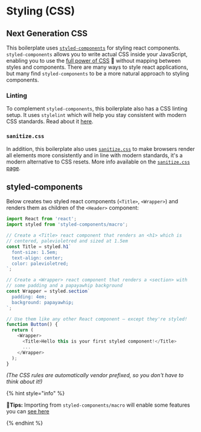 # Styling (CSS)

## Next Generation CSS

This boilerplate uses [`styled-components`](https://github.com/styled-components/styled-components) for styling react components. `styled-components` allows you to write actual CSS inside your JavaScript,
enabling you to use the [full power of CSS](https://github.com/styled-components/styled-components/blob/master/docs/css-we-support.md) :muscle:
without mapping between styles and components.
There are many ways to style react applications, but many find `styled-components`
to be a more natural approach to styling components.

### Linting

To complement `styled-components`, this boilerplate also has a CSS linting setup. It uses `stylelint` which will help you stay consistent with modern CSS standards. Read about it [here](linting.md).

### `sanitize.css`

In addition, this boilerplate also uses
[`sanitize.css`](https://github.com/jonathantneal/sanitize.css)
to make browsers render all elements more consistently and in line with modern standards,
it's a modern alternative to CSS resets. More info available on the [`sanitize.css` page](sanitize.md).

## styled-components

Below creates two styled react components (`<Title>`, `<Wrapper>`) and renders them
as children of the `<Header>` component:

```ts
import React from 'react';
import styled from 'styled-components/macro';

// Create a <Title> react component that renders an <h1> which is
// centered, palevioletred and sized at 1.5em
const Title = styled.h1`
  font-size: 1.5em;
  text-align: center;
  color: palevioletred;
`;

// Create a <Wrapper> react component that renders a <section> with
// some padding and a papayawhip background
const Wrapper = styled.section`
  padding: 4em;
  background: papayawhip;
`;

// Use them like any other React component – except they're styled!
function Button() {
  return (
    <Wrapper>
      <Title>Hello this is your first styled component!</Title>
      ...
    </Wrapper>
  );
}
```

_(The CSS rules are automatically vendor prefixed, so you don't have to think about it!)_

{% hint style="info" %}

🧙**Tips:** Importing from `styled-components/macro` will enable some features you can [see here](https://styled-components.com/docs/tooling#babel-macro)

{% endhint %}
